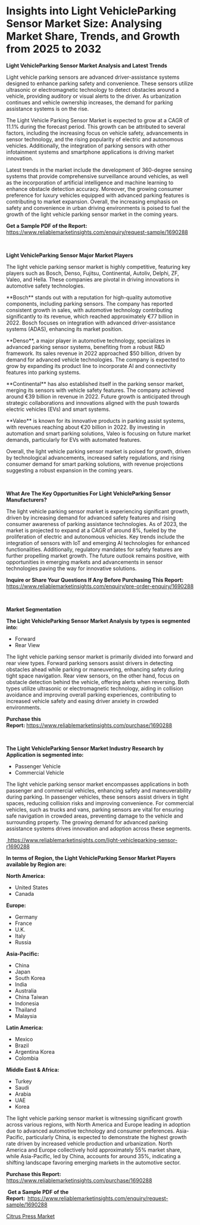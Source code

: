 <p><h1>Insights into Light VehicleParking Sensor Market Size: Analysing Market Share, Trends, and Growth from 2025 to 2032</h1></p><p><strong>Light VehicleParking Sensor Market Analysis and Latest Trends</strong></p>
<p><p>Light vehicle parking sensors are advanced driver-assistance systems designed to enhance parking safety and convenience. These sensors utilize ultrasonic or electromagnetic technology to detect obstacles around a vehicle, providing auditory or visual alerts to the driver. As urbanization continues and vehicle ownership increases, the demand for parking assistance systems is on the rise.</p><p>The Light Vehicle Parking Sensor Market is expected to grow at a CAGR of 11.1% during the forecast period. This growth can be attributed to several factors, including the increasing focus on vehicle safety, advancements in sensor technology, and the rising popularity of electric and autonomous vehicles. Additionally, the integration of parking sensors with other infotainment systems and smartphone applications is driving market innovation.</p><p>Latest trends in the market include the development of 360-degree sensing systems that provide comprehensive surveillance around vehicles, as well as the incorporation of artificial intelligence and machine learning to enhance obstacle detection accuracy. Moreover, the growing consumer preference for luxury vehicles equipped with advanced parking features is contributing to market expansion. Overall, the increasing emphasis on safety and convenience in urban driving environments is poised to fuel the growth of the light vehicle parking sensor market in the coming years.</p></p>
<p><strong>Get a Sample PDF of the Report:&nbsp;</strong> <a href="https://www.reliablemarketinsights.com/enquiry/request-sample/1690288?utm_campaign=3011&utm_medium=2&utm_source=Github&utm_content=ia&utm_term=26032025&utm_id=light-vehicleparking-sensor">https://www.reliablemarketinsights.com/enquiry/request-sample/1690288</a></p>
<p>&nbsp;</p>
<p><strong>Light VehicleParking Sensor Major Market Players</strong></p>
<p><p>The light vehicle parking sensor market is highly competitive, featuring key players such as Bosch, Denso, Fujitsu, Continental, Autoliv, Delphi, ZF, Valeo, and Hella. These companies are pivotal in driving innovations in automotive safety technologies.</p><p>**Bosch** stands out with a reputation for high-quality automotive components, including parking sensors. The company has reported consistent growth in sales, with automotive technology contributing significantly to its revenue, which reached approximately €77 billion in 2022. Bosch focuses on integration with advanced driver-assistance systems (ADAS), enhancing its market position.</p><p>**Denso**, a major player in automotive technology, specializes in advanced parking sensor systems, benefiting from a robust R&D framework. Its sales revenue in 2022 approached $50 billion, driven by demand for advanced vehicle technologies. The company is expected to grow by expanding its product line to incorporate AI and connectivity features into parking systems.</p><p>**Continental** has also established itself in the parking sensor market, merging its sensors with vehicle safety features. The company achieved around €39 billion in revenue in 2022. Future growth is anticipated through strategic collaborations and innovations aligned with the push towards electric vehicles (EVs) and smart systems.</p><p>**Valeo** is known for its innovative products in parking assist systems, with revenues reaching about €20 billion in 2022. By investing in automation and smart parking solutions, Valeo is focusing on future market demands, particularly for EVs with automated features. </p><p>Overall, the light vehicle parking sensor market is poised for growth, driven by technological advancements, increased safety regulations, and rising consumer demand for smart parking solutions, with revenue projections suggesting a robust expansion in the coming years.</p></p>
<p>&nbsp;</p>
<p><strong>What Are The Key Opportunities For Light VehicleParking Sensor Manufacturers?</strong></p>
<p><p>The light vehicle parking sensor market is experiencing significant growth, driven by increasing demand for advanced safety features and rising consumer awareness of parking assistance technologies. As of 2023, the market is projected to expand at a CAGR of around 8%, fueled by the proliferation of electric and autonomous vehicles. Key trends include the integration of sensors with IoT and emerging AI technologies for enhanced functionalities. Additionally, regulatory mandates for safety features are further propelling market growth. The future outlook remains positive, with opportunities in emerging markets and advancements in sensor technologies paving the way for innovative solutions.</p></p>
<p><strong>Inquire or Share Your Questions If Any Before Purchasing This Report:</strong> <a href="https://www.reliablemarketinsights.com/enquiry/pre-order-enquiry/1690288?utm_campaign=3011&utm_medium=2&utm_source=Github&utm_content=ia&utm_term=26032025&utm_id=light-vehicleparking-sensor">https://www.reliablemarketinsights.com/enquiry/pre-order-enquiry/1690288</a></p>
<p>&nbsp;</p>
<p><strong>Market Segmentation</strong></p>
<p><strong>The Light VehicleParking Sensor Market Analysis by types is segmented into:</strong></p>
<p><ul><li>Forward</li><li>Rear View</li></ul></p>
<p><p>The light vehicle parking sensor market is primarily divided into forward and rear view types. Forward parking sensors assist drivers in detecting obstacles ahead while parking or maneuvering, enhancing safety during tight space navigation. Rear view sensors, on the other hand, focus on obstacle detection behind the vehicle, offering alerts when reversing. Both types utilize ultrasonic or electromagnetic technology, aiding in collision avoidance and improving overall parking experiences, contributing to increased vehicle safety and easing driver anxiety in crowded environments.</p></p>
<p><strong>Purchase this Report:&nbsp;</strong><a href="https://www.reliablemarketinsights.com/purchase/1690288?utm_campaign=3011&utm_medium=2&utm_source=Github&utm_content=ia&utm_term=26032025&utm_id=light-vehicleparking-sensor">https://www.reliablemarketinsights.com/purchase/1690288</a></p>
<p>&nbsp;</p>
<p><strong>The Light VehicleParking Sensor Market Industry Research by Application is segmented into:</strong></p>
<p><ul><li>Passenger Vehicle</li><li>Commercial Vehicle</li></ul></p>
<p><p>The light vehicle parking sensor market encompasses applications in both passenger and commercial vehicles, enhancing safety and maneuverability during parking. In passenger vehicles, these sensors assist drivers in tight spaces, reducing collision risks and improving convenience. For commercial vehicles, such as trucks and vans, parking sensors are vital for ensuring safe navigation in crowded areas, preventing damage to the vehicle and surrounding property. The growing demand for advanced parking assistance systems drives innovation and adoption across these segments.</p></p>
<p><a href="https://www.reliablemarketinsights.com/light-vehicleparking-sensor-r1690288?utm_campaign=3011&utm_medium=2&utm_source=Github&utm_content=ia&utm_term=26032025&utm_id=light-vehicleparking-sensor">&nbsp;https://www.reliablemarketinsights.com/light-vehicleparking-sensor-r1690288</a></p>
<p><strong>In terms of Region, the Light VehicleParking Sensor Market Players available by Region are:</strong></p>
<p>
    <p> <strong> North America: </strong>
        <ul>
            <li>United States</li>
            <li>Canada</li>
        </ul>
        </p> 
    <p> <strong> Europe: </strong>
        <ul>
            <li>Germany</li>
            <li>France</li>
            <li>U.K.</li>
            <li>Italy</li>
            <li>Russia</li>
        </ul>
        </p> 
    <p> <strong> Asia-Pacific: </strong>
        <ul>
            <li>China</li>
            <li>Japan</li>
            <li>South Korea</li>
            <li>India</li>
            <li>Australia</li>
            <li>China Taiwan</li>
            <li>Indonesia</li>
            <li>Thailand</li>
            <li>Malaysia</li>
        </ul>
        </p> 
    <p> <strong> Latin America: </strong>
        <ul>
            <li>Mexico</li>
            <li>Brazil</li>
            <li>Argentina Korea</li>
            <li>Colombia</li>
        </ul>
        </p> 
    <p> <strong> Middle East & Africa: </strong>
        <ul>
            <li>Turkey</li>
            <li>Saudi</li>
            <li>Arabia</li>
            <li>UAE</li>
            <li>Korea</li>
        </ul>
    </p>
    </p>
<p><p>The light vehicle parking sensor market is witnessing significant growth across various regions, with North America and Europe leading in adoption due to advanced automotive technology and consumer preferences. Asia-Pacific, particularly China, is expected to demonstrate the highest growth rate driven by increased vehicle production and urbanization. North America and Europe collectively hold approximately 55% market share, while Asia-Pacific, led by China, accounts for around 35%, indicating a shifting landscape favoring emerging markets in the automotive sector.</p></p>
<p><strong>Purchase this Report: </strong><a href="https://www.reliablemarketinsights.com/purchase/1690288?utm_campaign=3011&utm_medium=2&utm_source=Github&utm_content=ia&utm_term=26032025&utm_id=light-vehicleparking-sensor">https://www.reliablemarketinsights.com/purchase/1690288</a></p>
<p>&nbsp;<strong>Get a Sample PDF of the Report:&nbsp;&nbsp;</strong><a href="https://www.reliablemarketinsights.com/enquiry/request-sample/1690288?utm_campaign=3011&utm_medium=2&utm_source=Github&utm_content=ia&utm_term=26032025&utm_id=light-vehicleparking-sensor">https://www.reliablemarketinsights.com/enquiry/request-sample/1690288</a></p>
<p><strong></strong></p>
<p><p><a href="https://github.com/pidlisseas/Market-Research-Report-List-1/blob/main/citrus-press-market.md?utm_campaign=3011&utm_medium=2&utm_source=Github&utm_content=ia&utm_term=26032025&utm_id=light-vehicleparking-sensor">Citrus Press Market</a></p></p>